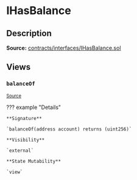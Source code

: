 # IHasBalance

## Description

**Source:** [contracts/interfaces/IHasBalance.sol](https://github.com/Synthetixio/synthetix/tree/v2.26.2-rc0/contracts/interfaces/IHasBalance.sol)

## Views

### `balanceOf`

<sub>[Source](https://github.com/Synthetixio/synthetix/tree/v2.26.2-rc0/contracts/interfaces/IHasBalance.sol#L6)</sub>

??? example "Details"

    **Signature**

    `balanceOf(address account) returns (uint256)`

    **Visibility**

    `external`

    **State Mutability**

    `view`
